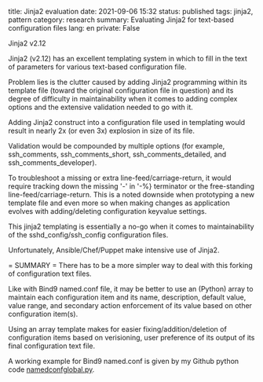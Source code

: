 title: Jinja2 evaluation
date: 2021-09-06 15:32
status: published
tags: jinja2, pattern
category: research
summary: Evaluating Jinja2 for text-based configuration files
lang: en
private: False


Jinja2 v2.12

Jinja2 (v2.12) has an excellent templating system in which to fill in 
the text of parameters for various text-based configuration file.

Problem lies is the clutter caused by adding Jinja2 programming within
its template file (toward the original configuration file in question)
and its degree of difficulty in maintainability when it comes
to adding complex options and the extensive validation needed to go with it.

Adding Jinja2 construct into a configuration file used in templating would
result in nearly 2x (or even 3x) explosion in size of its file.

Validation would be compounded by multiple options (for example,
ssh_comments, ssh_comments_short, ssh_comments_detailed, and 
ssh_comments_developer).

To troubleshoot a missing or extra line-feed/carriage-return, 
it would require tracking down the missing '-' in '-%} terminator
or the free-standing line-feed/carriage-return.  This is a noted
downside when prototyping a new template file and even more so
when making changes as application evolves with adding/deleting
configuration keyvalue settings.

This jinja2 templating is essentially a no-go when it comes to
maintainability of the sshd_config/ssh_config configuration files.

Unfortunately, Ansible/Chef/Puppet make intensive use of Jinja2.

= SUMMARY =
There has to be a more simpler way to deal with this forking of
configuration text files.

Like with Bind9 named.conf file, it may be better
to use an (Python) array to maintain each configuration
item and its name, description, default value, value range,
and secondary action enforcement of its value based on
other configuration item(s).

Using an array template makes for easier fixing/addition/deletion
of configuration items based on verisioning, user preference of
its output of its final configuration text file.

A working example for Bind9 named.conf is given 
by my Github python code [namedconfglobal.py](https://github.com/egberts/bind9_parser/blob/master/examples/rough-draft/namedconfglobal.py).
